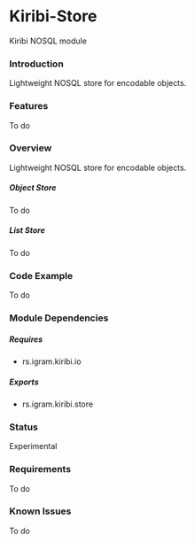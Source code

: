 # Kiribi-Store
Kiribi NOSQL module

### Introduction
Lightweight NOSQL store for encodable objects.

### Features
To do

### Overview
Lightweight NOSQL store for encodable objects.

##### Object Store
To do

##### List Store
To do

### Code Example
To do

### Module Dependencies
##### Requires
* rs.igram.kiribi.io

##### Exports
* rs.igram.kiribi.store

### Status
Experimental

### Requirements
To do

### Known Issues
To do
